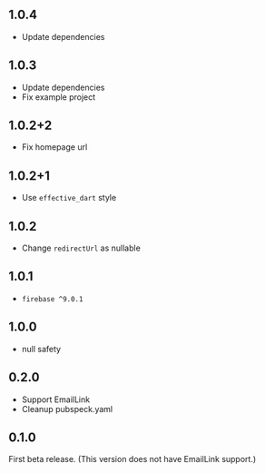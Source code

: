 ## 1.0.4

- Update dependencies

## 1.0.3

- Update dependencies
- Fix example project

## 1.0.2+2

- Fix homepage url

## 1.0.2+1

- Use `effective_dart` style

## 1.0.2

- Change `redirectUrl` as nullable

## 1.0.1

- `firebase ^9.0.1`

## 1.0.0

- null safety

## 0.2.0

- Support EmailLink
- Cleanup pubspeck.yaml

## 0.1.0

First beta release.
(This version does not have EmailLink support.)

